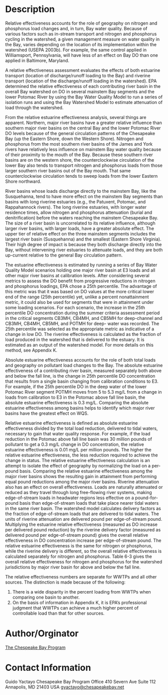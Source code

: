 # Description
  Relative effectiveness accounts for the role of geography on nitrogen and phosphorus load changes and, in turn, Bay water quality. Because of various factors such as in-stream transport and nitrogen and phosphorus cycling in the watershed, a given management measure on water quality in the Bay, varies depending on the location of its implementation within the watershed (USEPA 2003b). For example, the same control applied in Williamsport, Pennsylvania, will have less of an effect on Bay DO than one applied in Baltimore, Maryland. 
  
  A relative effectiveness assessment evaluates the effects of both estuarine transport (location of discharge/runoff loading to the Bay) and riverine transport (location of the discharge/runoff loading in the watershed). EPA determined the relative effectiveness of each contributing river basin in the overall Bay watershed on DO in several mainstem Bay segments and the lower Potomac River by using the Bay Water Quality Model to run a series of isolation runs and using the Bay Watershed Model to estimate attenuation of load through the watershed. 
   
  From the relative estuarine effectiveness analysis, several things are apparent. Northern, major river basins have a greater relative influence than southern major river basins on the central Bay and the lower Potomac River DO levels because of the general circulation patterns of the Chesapeake Bay (up the Eastern Shore, down the Western Shore). Nitrogen and phosphorus from the most southern river basins of the James and York rivers have relatively less influence on mainstem Bay water quality because of their proximity to the mouth of the Bay. Because these southern river basins are on the western shore, the counterclockwise circulation of the lower Bay also tends to transport nitrogen and phosphorus loads from those larger southern river basins out of the Bay mouth. That same counterclockwise circulation tends to sweep loads from the lower Eastern Shore northward. 
   
  River basins whose loads discharge directly to the mainstem Bay, like the Susquehanna, tend to have more effect on the mainstem Bay segments than basins with long riverine estuaries (e.g., the Patuxent, Potomac, and Rappahannock rivers). The long riverine estuaries, with longer water residence times, allow nitrogen and phosphorus attenuation (burial and denitrification) before the waters reaching the mainstem Chesapeake Bay. The size of a river basin is uncorrelated to its relative influence, although larger river basins, with larger loads, have a greater absolute effect. The upper tier of relative effect on the three mainstem segments includes the largest river basin (Susquehanna) and the smallest (Eastern Shore Virginia). Their high degree of impact is because they both discharge directly into the Bay, without intervening river estuaries to attenuate loads, and they are both up-current relative to the general Bay circulation pattern. 
   
 The estuarine effectiveness is estimated by running a series of Bay Water Quality Model scenarios holding one major river basin at E3 loads and all other major river basins at calibration levels. After considering several metrics to assess the DO benefit from progressive reductions in nitrogen and phosphorus loadings, EPA chose a 25th percentile. The advantage of this metric was that it was based on DO values at the more critical lower end of the range (25th percentile) yet, unlike a percent nonattainment metric, it could also be used for segments that were in attainment under some loading scenarios. For each scenario, the increase in the 25th percentile DO concentration during the summer criteria assessment period in the critical segments CB3MH, CB4MH, and CB5MH for deep-channel and CB3MH, CB4MH, CB5MH, and POTMH for deep- water was recorded. The 25th percentile was selected as the appropriate metric as indicative of a change in low DO. The riverine effectiveness is calculated as the fraction of load produced in the watershed that is delivered to the estuary. It is estimated as an output of the watershed model. For more details on this method, see Appendix K. 
   
 Absolute estuarine effectiveness accounts for the role of both total loads and geography on pollutant load changes to the Bay. The absolute estuarine effectiveness of a contributing river basin, measured separately both above and below the fall line, is the change in 25th percentile DO concentration that results from a single basin changing from calibration conditions to E3. For example, if the 25th percentile DO in the deep water of the lower Potomac River segment POTMH moves from 5 to 5.3 mg/L from a change in loads from calibration to E3 in the Potomac above fall line basin, the absolute estuarine effectiveness is 0.3 mg/L. Comparing the absolute estuarine effectiveness among basins helps to identify which major river basins have the greatest effect on WQS. 
   
Relative estuarine effectiveness is defined as absolute estuarine effectiveness divided by the total load reduction, delivered to tidal waters, necessary to gain that water quality response. For example, if the load reduction in the Potomac above fall line basin was 30 million pounds of pollutant to get a 0.3 mg/L change in DO concentration, the relative estuarine effectiveness is 0.01 mg/L per million pounds. The higher the relative estuarine effectiveness, the less reduction required to achieve the change in status. The relative estuarine effectiveness calculation is an attempt to isolate the effect of geography by normalizing the load on a per-pound basis. Comparing the relative estuarine effectiveness among the major river basins shows the resulting gain in attainment from performing equal pound reductions among the major river basins. 
Riverine attenuation also has an effect on overall effectiveness. Loads are naturally attenuated or reduced as they travel through long free-flowing river systems, making edge-of-stream loads in headwater regions less effective on a pound-for-pound basis than edge-of-stream loads that take place nearer tidal waters in the same river basin. The watershed model calculates delivery factors as the fraction of edge-of-stream loads that are delivered to tidal waters. 
The units of riverine attenuation are delivered pound per edge-of-stream pound. Multiplying the estuarine relative effectiveness (measured as DO increase per delivered pound reduction) by the riverine delivery factor (measured as delivered pound per edge-of-stream pound) gives the overall relative effectiveness in DO concentration increase per edge-of-stream pound. The relative estuarine effectiveness is the same for nitrogen or phosphorus, while the riverine delivery is different, so the overall relative effectiveness is calculated separately for nitrogen and phosphorus. Table 6-3 gives the overall relative effectiveness for nitrogen and phosphorus for the watershed jurisdictions by major river basin for above and below the fall line. 
   
The relative effectiveness numbers are separate for WWTPs and all other sources. The distinction is made because of the following: 
1. There is a wide disparity in the percent loading from WWTPs when comparing one basin to another. 
2. On the basis of information in Appendix K, it is EPA’s professional judgment that WWTPs can achieve a much higher percent of controllable load than that for other sources.

# Author/Orginator
<a href="http://chesapeakebay.net">The Chespeake Bay Program</a>

# Contact Information
Guido Yactayo
Chesapeake Bay Program Office 
410 Severn Ave Suite 112
Annapolis, MD 21403 USA
gyactayo@chesapeakebay.net


